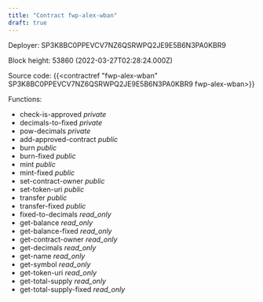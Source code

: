 ```yaml
---
title: "Contract fwp-alex-wban"
draft: true
---
```

Deployer: SP3K8BC0PPEVCV7NZ6QSRWPQ2JE9E5B6N3PA0KBR9


 



Block height: 53860 (2022-03-27T02:28:24.000Z)

Source code: {{<contractref "fwp-alex-wban" SP3K8BC0PPEVCV7NZ6QSRWPQ2JE9E5B6N3PA0KBR9 fwp-alex-wban>}}

Functions:

* check-is-approved _private_
* decimals-to-fixed _private_
* pow-decimals _private_
* add-approved-contract _public_
* burn _public_
* burn-fixed _public_
* mint _public_
* mint-fixed _public_
* set-contract-owner _public_
* set-token-uri _public_
* transfer _public_
* transfer-fixed _public_
* fixed-to-decimals _read_only_
* get-balance _read_only_
* get-balance-fixed _read_only_
* get-contract-owner _read_only_
* get-decimals _read_only_
* get-name _read_only_
* get-symbol _read_only_
* get-token-uri _read_only_
* get-total-supply _read_only_
* get-total-supply-fixed _read_only_
